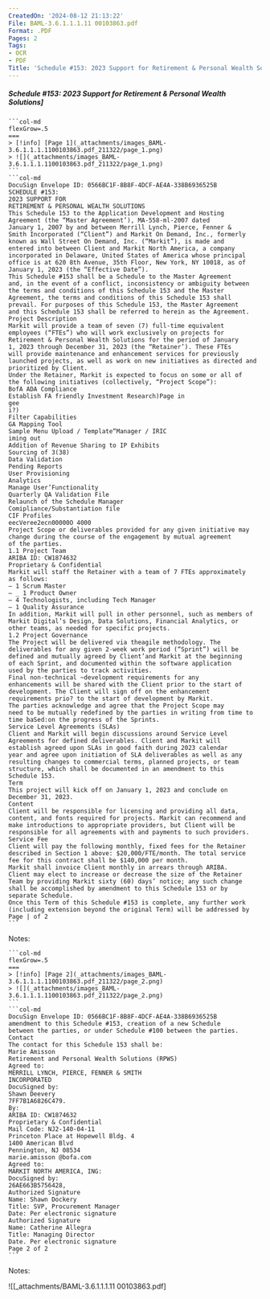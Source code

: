 ```yaml
---
CreatedOn: '2024-08-12 21:13:22'
File: BAML-3.6.1.1.1.11 00103863.pdf
Format: .PDF
Pages: 2
Tags:
- OCR
- PDF
Title: 'Schedule #153: 2023 Support for Retirement & Personal Wealth Solutions'
---
```


##### Schedule #153: 2023 Support for Retirement & Personal Wealth Solutions]

  
````col
```col-md
flexGrow=.5
===
> [!info] [Page 1](_attachments/images_BAML-3.6.1.1.1.1100103863.pdf_211322/page_1.png)
> ![](_attachments/images_BAML-3.6.1.1.1.1100103863.pdf_211322/page_1.png)
```  
```col-md
DocuSign Envelope ID: 0566BC1F-8B8F-4DCF-AE4A-338B6936525B  
SCHEDULE #153:
2023 SUPPORT FOR
RETIREMENT & PERSONAL WEALTH SOLUTIONS  
This Schedule 153 to the Application Development and Hosting
Agreement (the “Master Agreement’), MA-558-ml-2007 dated
January 1, 2007 by and between Merrill Lynch, Pierce, Fenner &
Smith Incorporated (“Client”) and Markit On Demand, Inc., formerly
known as Wall Street On Demand, Inc. (“Markit”), is made and
entered into between Client and Markit North America, a company
incorporated in Delaware, United States of America whose principal
office is at 620 8th Avenue, 35th Floor, New York, NY 10018, as of
January 1, 2023 (the “Effective Date”).  
This Schedule #153 shall be a Schedule to the Master Agreement
and, in the event of a conflict, inconsistency or ambiguity between
the terms and conditions of this Schedule 153 and the Master
Agreement, the terms and conditions of this Schedule 153 shall
prevail. For purposes of this Schedule 153, the Master Agreement
and this Schedule 153 shall be referred to herein as the Agreement.  
Project Description  
Markit will provide a team of seven (7) full-time equivalent
employees (“FTEs”) who will work exclusively on projects for
Retirement & Personal Wealth Solutions for the period of January
1, 2023 through December 31, 2023 (the “Retainer’). These FTEs
will provide maintenance and enhancement services for previously
launched projects, as well as work on new initiatives as directed and
prioritized by Client.  
Under the Retainer, Markit is expected to focus on some or all of
the following initiatives (collectively, “Project Scope”):  
BofA ADA Compliance
Establish FA friendly Investment Research)Page in  
gee
i?)  
Filter Capabilities  
GA Mapping Tool  
Sample Menu Upload / Template“Manager / IRIC
iming out  
Addition of Revenue Sharing to IP Exhibits  
Sourcing of 3(38)  
Data Validation  
Pending Reports  
User Provisioning  
Analytics  
Manage User’Functionality  
Quarterly QA Validation File  
Relaunch of the Schedule Manager  
Comipliance/Substantiation file  
CIF Profiles  
eecVeree2ecn00000O 4000  
Project Scope or deliverables provided for any given initiative may
change during the course of the engagement by mutual agreement
of the parties.  
1.1 Project Team  
ARIBA ID: CW1874632  
Proprietary & Confidential  
Markit will staff the Retainer with a team of 7 FTEs approximately
as follows:  
— 1 Scrum Master  
— _ 1 Product Owner  
— 4 Technologists, including Tech Manager
— 1 Quality Assurance  
In addition, Markit will pull in other personnel, such as members of
Markit Digital’s Design, Data Solutions, Financial Analytics, or
other teams, as needed for specific projects.  
1.2 Project Governance  
The Project will be delivered via theagile methodology. The
deliverables for any given 2-week work period (“Sprint”) will be
defined and mutually agreed by Client’and Markit at the beginning
of each Sprint, and documented within the software application
used by the parties to track activities.  
Final non-technical ~development requirements for any
enhancements will be shared with the Client prior to the start of
development. The Client will sign off on the enhancement
requirements prio? to the start of development by Markit.  
The parties acknowledge and agree that the Project Scope may
need to be mutually redefined by the parties in writing from time to
time baSed:on the progress of the Sprints.  
Service Level Agreements (SLAs)  
Client and Markit will begin discussions around Service Level
Agreements for defined deliverables. Client and Markit will
establish agreed upon SLAs in good faith during 2023 calendar
year and agree upon initiation of SLA deliverables as well as any
resulting changes to commercial terms, planned projects, or team
structure, which shall be documented in an amendment to this
Schedule 153.  
Term  
This project will kick off on January 1, 2023 and conclude on
December 31, 2023.  
Content  
Client will be responsible for licensing and providing all data,
content, and fonts required for projects. Markit can recommend and
make introductions to appropriate providers, but Client will be
responsible for all agreements with and payments to such providers.  
Service Fee  
Client will pay the following monthly, fixed fees for the Retainer
described in Section 1 above: $20,000/FTE/month. The total service
fee for this contract shall be $140,000 per month.  
Markit shall invoice Client monthly in arrears through ARIBA.  
Client may elect to increase or decrease the size of the Retainer
Team by providing Markit sixty (60) days’ notice; any such change
shall be accomplished by amendment to this Schedule 153 or by
separate Schedule.  
Once this Term of this Schedule #153 is complete, any further work
(including extension beyond the original Term) will be addressed by  
Page | of 2  
```
````
Notes:    
````col
```col-md
flexGrow=.5
===
> [!info] [Page 2](_attachments/images_BAML-3.6.1.1.1.1100103863.pdf_211322/page_2.png)
> ![](_attachments/images_BAML-3.6.1.1.1.1100103863.pdf_211322/page_2.png)
```  
```col-md
DocuSign Envelope ID: 0566BC1F-8B8F-4DCF-AE4A-338B6936525B  
amendment to this Schedule #153, creation of a new Schedule
between the parties, or under Schedule #100 between the parties.  
Contact
The contact for this Schedule 153 shall be:  
Marie Amisson
Retirement and Personal Wealth Solutions (RPWS)  
Agreed to:  
MERRILL LYNCH, PIERCE, FENNER & SMITH
INCORPORATED  
DocuSigned by:
Shawn Deevery  
7FF7B1A6826C479.  
By:  
ARIBA ID: CW1874632  
Proprietary & Confidential  
Mail Code: NJ2-140-04-11
Princeton Place at Hopewell Bldg. 4
1400 American Blvd  
Pennington, NJ 08534
marie.amisson @bofa.com  
Agreed to:
MARKIT NORTH AMERICA, ING:  
DocuSigned by:  
26AE663B5756428,  
Authorized Signature  
Name: Shawn Dockery
Title: SVP, Procurement Manager  
Date: Per electronic signature  
Authorized Signature  
Name: Catherine Allegra
Title: Managing Director  
Date. Per electronic signature  
Page 2 of 2  
```
````
Notes:  


![[_attachments/BAML-3.6.1.1.1.11 00103863.pdf]
